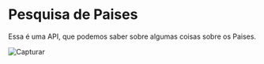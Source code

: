 # Pesquisa de Paises

Essa é uma API, que podemos saber sobre algumas coisas sobre os Paises.

![Capturar](https://user-images.githubusercontent.com/86808777/125363485-120da780-e347-11eb-89ce-30dc4f82502a.PNG)
